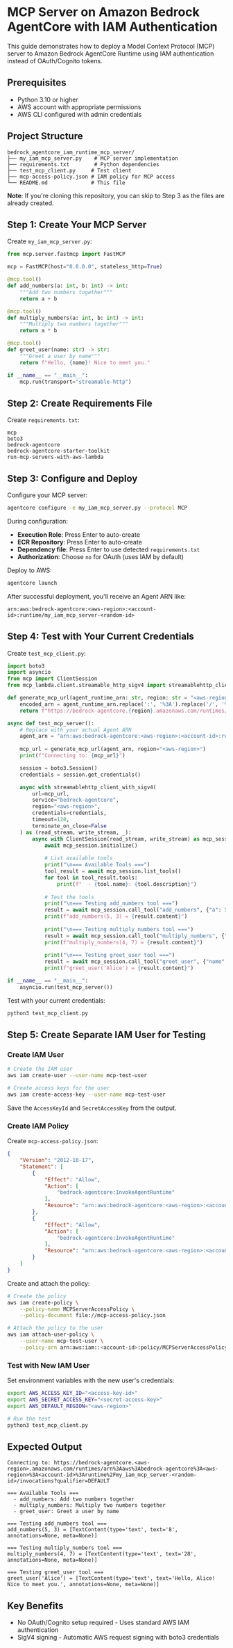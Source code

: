 # MCP Server on Amazon Bedrock AgentCore with IAM Authentication

This guide demonstrates how to deploy a Model Context Protocol (MCP) server to Amazon Bedrock AgentCore Runtime using IAM authentication instead of OAuth/Cognito tokens.

## Prerequisites

- Python 3.10 or higher
- AWS account with appropriate permissions
- AWS CLI configured with admin credentials

## Project Structure

```
bedrock_agentcore_iam_runtime_mcp_server/
├── my_iam_mcp_server.py    # MCP server implementation
├── requirements.txt        # Python dependencies
├── test_mcp_client.py     # Test client
├── mcp-access-policy.json # IAM policy for MCP access
└── README.md              # This file
```

**Note**: If you're cloning this repository, you can skip to Step 3 as the files are already created.

## Step 1: Create Your MCP Server

Create `my_iam_mcp_server.py`:

```python
from mcp.server.fastmcp import FastMCP

mcp = FastMCP(host="0.0.0.0", stateless_http=True)

@mcp.tool()
def add_numbers(a: int, b: int) -> int:
    """Add two numbers together"""
    return a + b

@mcp.tool()
def multiply_numbers(a: int, b: int) -> int:
    """Multiply two numbers together"""
    return a * b

@mcp.tool()
def greet_user(name: str) -> str:
    """Greet a user by name"""
    return f"Hello, {name}! Nice to meet you."

if __name__ == "__main__":
    mcp.run(transport="streamable-http")
```

## Step 2: Create Requirements File

Create `requirements.txt`:

```
mcp
boto3
bedrock-agentcore
bedrock-agentcore-starter-toolkit
run-mcp-servers-with-aws-lambda
```

## Step 3: Configure and Deploy

Configure your MCP server:

```bash
agentcore configure -e my_iam_mcp_server.py --protocol MCP
```

During configuration:
- **Execution Role**: Press Enter to auto-create
- **ECR Repository**: Press Enter to auto-create  
- **Dependency file**: Press Enter to use detected `requirements.txt`
- **Authorization**: Choose `no` for OAuth (uses IAM by default)

Deploy to AWS:

```bash
agentcore launch
```

After successful deployment, you'll receive an Agent ARN like:
```
arn:aws:bedrock-agentcore:<aws-region>:<account-id>:runtime/my_iam_mcp_server-<random-id>
```

## Step 4: Test with Your Current Credentials

Create `test_mcp_client.py`:

```python
import boto3
import asyncio
from mcp import ClientSession
from mcp_lambda.client.streamable_http_sigv4 import streamablehttp_client_with_sigv4

def generate_mcp_url(agent_runtime_arn: str, region: str = "<aws-region>") -> str:
    encoded_arn = agent_runtime_arn.replace(':', '%3A').replace('/', '%2F')
    return f"https://bedrock-agentcore.{region}.amazonaws.com/runtimes/{encoded_arn}/invocations?qualifier=DEFAULT"

async def test_mcp_server():
    # Replace with your actual Agent ARN
    agent_arn = "arn:aws:bedrock-agentcore:<aws-region>:<account-id>:runtime/my_iam_mcp_server-<random-id>"
    
    mcp_url = generate_mcp_url(agent_arn, region="<aws-region>")
    print(f"Connecting to: {mcp_url}")

    session = boto3.Session()
    credentials = session.get_credentials()

    async with streamablehttp_client_with_sigv4(
        url=mcp_url,
        service="bedrock-agentcore",
        region="<aws-region>",
        credentials=credentials,
        timeout=120,
        terminate_on_close=False
    ) as (read_stream, write_stream, _):
        async with ClientSession(read_stream, write_stream) as mcp_session:
            await mcp_session.initialize()
            
            # List available tools
            print("\n=== Available Tools ===")
            tool_result = await mcp_session.list_tools()
            for tool in tool_result.tools:
                print(f"  - {tool.name}: {tool.description}")
            
            # Test the tools
            print("\n=== Testing add_numbers tool ===")
            result = await mcp_session.call_tool("add_numbers", {"a": 5, "b": 3})
            print(f"add_numbers(5, 3) = {result.content}")
            
            print("\n=== Testing multiply_numbers tool ===")
            result = await mcp_session.call_tool("multiply_numbers", {"a": 4, "b": 7})
            print(f"multiply_numbers(4, 7) = {result.content}")
            
            print("\n=== Testing greet_user tool ===")
            result = await mcp_session.call_tool("greet_user", {"name": "Alice"})
            print(f"greet_user('Alice') = {result.content}")

if __name__ == "__main__":
    asyncio.run(test_mcp_server())
```

Test with your current credentials:

```bash
python3 test_mcp_client.py
```

## Step 5: Create Separate IAM User for Testing

### Create IAM User

```bash
# Create the IAM user
aws iam create-user --user-name mcp-test-user

# Create access keys for the user
aws iam create-access-key --user-name mcp-test-user
```

Save the `AccessKeyId` and `SecretAccessKey` from the output.

### Create IAM Policy

Create `mcp-access-policy.json`:

```json
{
    "Version": "2012-10-17",
    "Statement": [
        {
            "Effect": "Allow",
            "Action": [
                "bedrock-agentcore:InvokeAgentRuntime"
            ],
            "Resource": "arn:aws:bedrock-agentcore:<aws-region>:<account-id>:runtime/my_iam_mcp_server-*"
        },
        {
            "Effect": "Allow",
            "Action": [
                "bedrock-agentcore:InvokeAgentRuntime"
            ],
            "Resource": "arn:aws:bedrock-agentcore:<aws-region>:<account-id>:runtime/*"
        }
    ]
}
```

Create and attach the policy:

```bash
# Create the policy
aws iam create-policy \
    --policy-name MCPServerAccessPolicy \
    --policy-document file://mcp-access-policy.json

# Attach the policy to the user
aws iam attach-user-policy \
    --user-name mcp-test-user \
    --policy-arn arn:aws:iam::<account-id>:policy/MCPServerAccessPolicy
```

### Test with New IAM User

Set environment variables with the new user's credentials:

```bash
export AWS_ACCESS_KEY_ID="<access-key-id>"
export AWS_SECRET_ACCESS_KEY="<secret-access-key>"
export AWS_DEFAULT_REGION="<aws-region>"

# Run the test
python3 test_mcp_client.py
```

## Expected Output

```
Connecting to: https://bedrock-agentcore.<aws-region>.amazonaws.com/runtimes/arn%3Aaws%3Abedrock-agentcore%3A<aws-region>%3A<account-id>%3Aruntime%2Fmy_iam_mcp_server-<random-id>/invocations?qualifier=DEFAULT

=== Available Tools ===
  - add_numbers: Add two numbers together
  - multiply_numbers: Multiply two numbers together
  - greet_user: Greet a user by name

=== Testing add_numbers tool ===
add_numbers(5, 3) = [TextContent(type='text', text='8', annotations=None, meta=None)]

=== Testing multiply_numbers tool ===
multiply_numbers(4, 7) = [TextContent(type='text', text='28', annotations=None, meta=None)]

=== Testing greet_user tool ===
greet_user('Alice') = [TextContent(type='text', text='Hello, Alice! Nice to meet you.', annotations=None, meta=None)]
```

## Key Benefits

- No OAuth/Cognito setup required - Uses standard AWS IAM authentication
- SigV4 signing - Automatic AWS request signing with boto3 credentials

